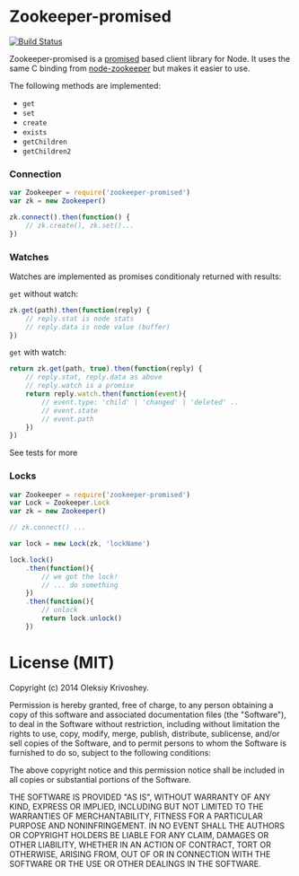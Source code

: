 # Zookeeper-promised

[![Build Status](https://travis-ci.org/oleksiyk/zookeeper-promised.png)](https://travis-ci.org/oleksiyk/zookeeper-promised)

Zookeeper-promised is a [promised](https://github.com/petkaantonov/bluebird) based client library for Node.
It uses the same C binding from [node-zookeeper](https://github.com/yfinkelstein/node-zookeeper) but makes it easier to use.

The following methods are implemented:

* `get`
* `set`
* `create`
* `exists`
* `getChildren`
* `getChildren2`

### Connection

```javascript
var Zookeeper = require('zookeeper-promised')
var zk = new Zookeeper()

zk.connect().then(function() {
    // zk.create(), zk.set()...
})
```

### Watches
Watches are implemented as promises conditionaly returned with results:

`get` without watch:

```javascript
zk.get(path).then(function(reply) {
    // reply.stat is node stats
    // reply.data is node value (buffer)
})
```

`get` with watch:

```javascript
return zk.get(path, true).then(function(reply) {
    // reply.stat, reply.data as above
    // reply.watch is a promise
    return reply.watch.then(function(event){
        // event.type: 'child' | 'changed' | 'deleted' ..
        // event.state
        // event.path
    })
})
```

See tests for more

### Locks

```javascript
var Zookeeper = require('zookeeper-promised')
var Lock = Zookeeper.Lock
var zk = new Zookeeper()

// zk.connect() ...

var lock = new Lock(zk, 'lockName')

lock.lock()
    .then(function(){
        // we got the lock!
        // ... do something
    })
    .then(function(){
        // unlock
        return lock.unlock()
    })
```

# License (MIT)

Copyright (c) 2014
 Oleksiy Krivoshey.

Permission is hereby granted, free of charge, to any person
obtaining a copy of this software and associated documentation
files (the "Software"), to deal in the Software without
restriction, including without limitation the rights to use,
copy, modify, merge, publish, distribute, sublicense, and/or sell
copies of the Software, and to permit persons to whom the
Software is furnished to do so, subject to the following
conditions:

The above copyright notice and this permission notice shall be
included in all copies or substantial portions of the Software.

THE SOFTWARE IS PROVIDED "AS IS", WITHOUT WARRANTY OF ANY KIND,
EXPRESS OR IMPLIED, INCLUDING BUT NOT LIMITED TO THE WARRANTIES
OF MERCHANTABILITY, FITNESS FOR A PARTICULAR PURPOSE AND
NONINFRINGEMENT. IN NO EVENT SHALL THE AUTHORS OR COPYRIGHT
HOLDERS BE LIABLE FOR ANY CLAIM, DAMAGES OR OTHER LIABILITY,
WHETHER IN AN ACTION OF CONTRACT, TORT OR OTHERWISE, ARISING
FROM, OUT OF OR IN CONNECTION WITH THE SOFTWARE OR THE USE OR
OTHER DEALINGS IN THE SOFTWARE.

